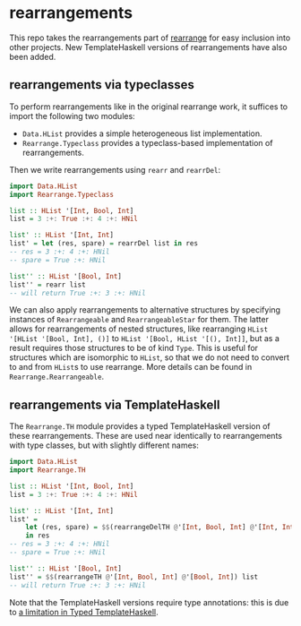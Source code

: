 # rearrangements

This repo takes the rearrangements part of [rearrange](https://github.com/finnbar/rearrange) for easy inclusion into other projects. New TemplateHaskell versions of rearrangements have also been added.

## rearrangements via typeclasses

To perform rearrangements like in the original rearrange work, it suffices to import the following two modules:

* `Data.HList` provides a simple heterogeneous list implementation.
* `Rearrange.Typeclass` provides a typeclass-based implementation of rearrangements.

Then we write rearrangements using `rearr` and `rearrDel`:

```haskell
import Data.HList
import Rearrange.Typeclass

list :: HList '[Int, Bool, Int]
list = 3 :+: True :+: 4 :+: HNil

list' :: HList '[Int, Int]
list' = let (res, spare) = rearrDel list in res
-- res = 3 :+: 4 :+: HNil
-- spare = True :+: HNil

list'' :: HList '[Bool, Int]
list'' = rearr list
-- will return True :+: 3 :+: HNil
```

We can also apply rearrangements to alternative structures by specifying instances of `Rearrangeable` and `RearrangeableStar` for them. The latter allows for rearrangements of nested structures, like rearranging `HList '[HList '[Bool, Int], ()]` to `HList '[Bool, HList '[(), Int]]`, but as a result requires those structures to be of kind `Type`. This is useful for structures which are isomorphic to `HList`, so that we do not need to convert to and from `HList`s to use rearrange. More details can be found in `Rearrange.Rearrangeable`.

## rearrangements via TemplateHaskell

The `Rearrange.TH` module provides a typed TemplateHaskell version of these rearrangements. These are used near identically to rearrangements with type classes, but with slightly different names:

```haskell
import Data.HList
import Rearrange.TH

list :: HList '[Int, Bool, Int]
list = 3 :+: True :+: 4 :+: HNil

list' :: HList '[Int, Int]
list' =
    let (res, spare) = $$(rearrangeDelTH @'[Int, Bool, Int] @'[Int, Int]) list
    in res
-- res = 3 :+: 4 :+: HNil
-- spare = True :+: HNil

list'' :: HList '[Bool, Int]
list'' = $$(rearrangeTH @'[Int, Bool, Int] @'[Bool, Int]) list
-- will return True :+: 3 :+: HNil
```

Note that the TemplateHaskell versions require type annotations: this is due to [a limitation in Typed TemplateHaskell](https://gitlab.haskell.org/ghc/ghc/-/issues/10271).
